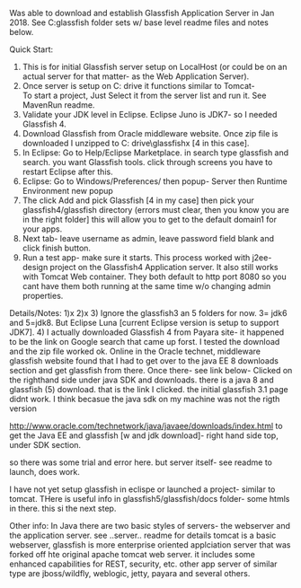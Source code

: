 Was able to download and establish Glassfish Application Server in Jan 2018.  See C:glassfish folder sets w/ base level readme files and notes below.

Quick Start:
1) This is for initial Glassfish server setup on LocalHost (or could be on an actual server for that matter- as the Web Application Server).
2) Once server is setup on C: drive it functions similar to Tomcat-  
  To start a project, Just Select it from the server list and run it. See MavenRun readme.
3) Validate your JDK level in Eclipse.  Eclipse Juno is JDK7- so I needed Glassfish 4.  
4) Download Glassfish from Oracle middleware website. Once zip file is downloaded I unzipped to C: drive\glassfishx [4 in this case].
5) In Eclipse: Go to Help/Eclipse Marketplace.  in search type glassfish and search.  you want Glassfish tools.  click through screens
 you have to restart Eclipse after this.
6) Eclipse: Go to Windows/Preferences/ then popup- Server then Runtime Environment new popup
7) The click Add and pick Glassfish [4 in my case] then pick your glassfish4/glassfish directory (errors must clear, then you know you
  are in the right folder]  this will allow you to get to the default domain1 for your apps.
8) Next tab- leave username as admin, leave password field blank and click finish button.
9) Run a test app- make sure it starts.  This process worked with j2ee-design project on the Glassfish4 Application server.  It also still 
  works with Tomcat Web container.  They both default to http port 8080 so you cant have them both running at the same time w/o changing
  admin properties.


Details/Notes:
1)x
2)x
3) Ignore the glassfish3 an 5 folders for now.  3= jdk6 and 5=jdk8.  But Eclipse Luna [current Eclipse version is setup to support JDK7].
4) I actually downloaded Glassfish 4 from Payara site- it happened to be the link on Google search that came up forst.  I tested the download and the zip file worked ok.
Online in the Oracle technet, middleware glassfish website found that I had to get over to the java EE 8 
downloads section and get glassfish from there.  Once there- see link below- Clicked on the righthand side 
under java SDK and downloads.  there is a java 8 and glassfish (5) download.  that is the link I clicked.
the initial glassfish 3.1 page didnt work.  I think becasue the java sdk on my machine was not the rigth version

http://www.oracle.com/technetwork/java/javaee/downloads/index.html
to get the Java EE and glassfish [w and jdk download]- right hand side top, under SDK section.

so there was some trial and error here.  but server itself- see readme to launch, does work.

I have not yet setup glassfish in eclispe or launched a project- similar to tomcat.  THere is useful info
in glassfish5/glassfish/docs folder- some htmls in there.  this si the next step.

Other info:
In Java there are two basic styles of servers- the webserver and the application server.  see ..server.. readme for details
tomcat is a basic webserver, glassfish is more enterprise oriented applciation server that was forked off hte original
apache tomcat web server.  it includes some enhanced capabilities for REST, security, etc.  other app server of similar type are jboss/wildfly, weblogic, jetty, payara and several others. 
